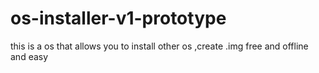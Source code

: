 # os-installer-v1-prototype
this is a  os that allows you to install other os ,create .img free and offline and easy

